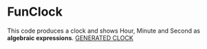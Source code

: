 # FunClock
This code produces a clock and shows Hour, Minute and Second as **algebraic expressions**.
[GENERATED CLOCK](https://github.com/MOAMSA/FunClock/blob/master/funclock_01.gif)
